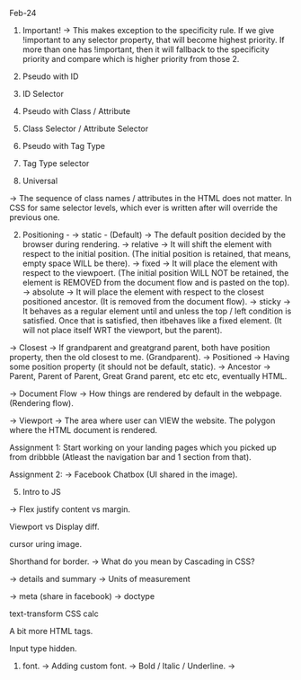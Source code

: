 Feb-24

1. Important!
-> This makes exception to the specificity rule. If we give !important to any selector property, that will become highest priority. If more than one has !important, then it will fallback to the specificity priority and compare which is higher priority from those 2.

1. Pseudo with ID
2. ID Selector
3. Pseudo with Class / Attribute
4. Class Selector / Attribute Selector
5. Pseudo with Tag Type
6. Tag Type selector
7. Universal

-> The sequence of class names / attributes in the HTML does not matter. In CSS for same selector levels, which ever is written after will override the previous one.

2. Positioning - 
-> static - (Default) -> The default position decided by the browser during rendering.
-> relative -> It will shift the element with respect to the initial position. (The initial position is retained, that means, empty space WILL be there).
-> fixed -> It will place the element with respect to the viewpoert. (The initial position WILL NOT be retained, the element is REMOVED from the document flow and is pasted on the top).
-> absolute -> It will place the element with respect to the closest positioned ancestor. (It is removed from the document flow).
-> sticky -> It behaves as a regular element until and unless the top / left condition is satisfied. Once that is satisfied, then itbehaves like a fixed element. (It will not place itself WRT the viewport, but the parent).

-> Closest -> If grandparent and greatgrand parent, both have position property, then the old closest to me. (Grandparent).
-> Positioned -> Having some position property (it should not be default, static).
-> Ancestor -> Parent, Parent of Parent, Great Grand parent, etc etc etc, eventually HTML.

-> Document Flow -> How things are rendered by default in the webpage. (Rendering flow).

-> Viewport -> The area where user can VIEW the website. The polygon where the HTML document is rendered.

Assignment 1:
Start working on your landing pages which you picked up from dribbble (Atleast the navigation bar and 1 section from that).

Assignment 2:
-> Facebook Chatbox (UI shared in the image).







5. Intro to JS

-> Flex justify content vs margin.


Viewport vs Display diff.


cursor uring image.

Shorthand for border.
-> What do you mean by Cascading in CSS?



-> details and summary
-> Units of measurement


-> meta (share in facebook)
-> doctype

text-transform CSS
calc

A bit more HTML tags.



Input type hidden.


1. font.
-> Adding custom font.
-> Bold / Italic / Underline.
-> 